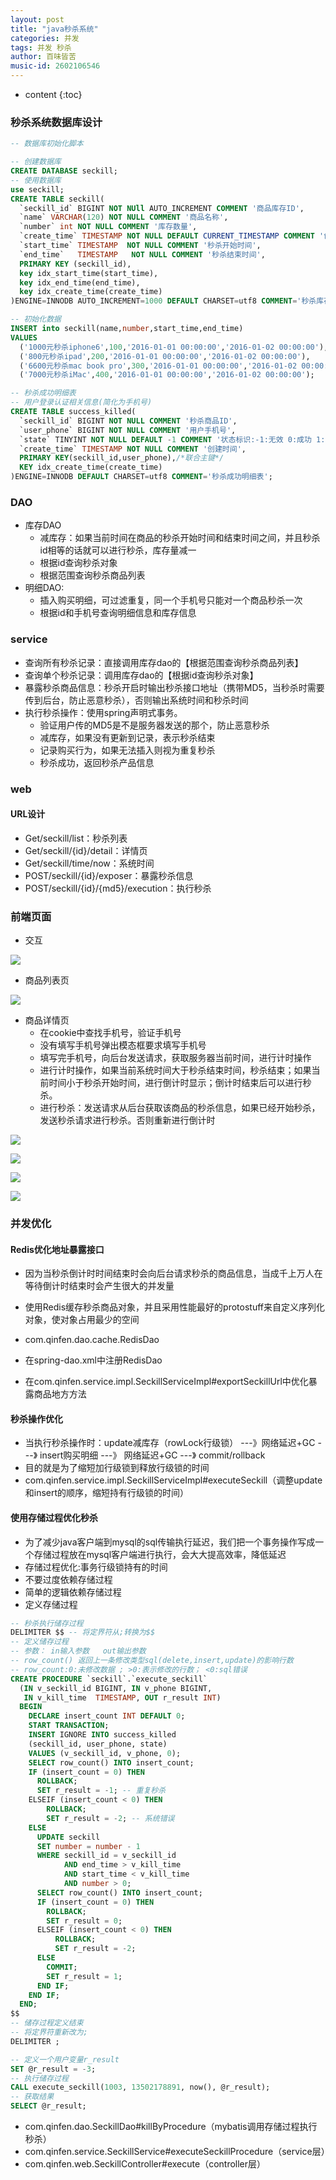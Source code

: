 ```yaml
---
layout: post
title: "java秒杀系统"
categories: 并发
tags: 并发 秒杀
author: 百味皆苦
music-id: 2602106546
---
```


* content
{:toc}
### 秒杀系统数据库设计

```sql
-- 数据库初始化脚本

-- 创建数据库
CREATE DATABASE seckill;
-- 使用数据库
use seckill;
CREATE TABLE seckill(
  `seckill_id` BIGINT NOT NUll AUTO_INCREMENT COMMENT '商品库存ID',
  `name` VARCHAR(120) NOT NULL COMMENT '商品名称',
  `number` int NOT NULL COMMENT '库存数量',
  `create_time` TIMESTAMP NOT NULL DEFAULT CURRENT_TIMESTAMP COMMENT '创建时间',
  `start_time` TIMESTAMP  NOT NULL COMMENT '秒杀开始时间',
  `end_time`   TIMESTAMP   NOT NULL COMMENT '秒杀结束时间',
  PRIMARY KEY (seckill_id),
  key idx_start_time(start_time),
  key idx_end_time(end_time),
  key idx_create_time(create_time)
)ENGINE=INNODB AUTO_INCREMENT=1000 DEFAULT CHARSET=utf8 COMMENT='秒杀库存表';

-- 初始化数据
INSERT into seckill(name,number,start_time,end_time)
VALUES
  ('1000元秒杀iphone6',100,'2016-01-01 00:00:00','2016-01-02 00:00:00'),
  ('800元秒杀ipad',200,'2016-01-01 00:00:00','2016-01-02 00:00:00'),
  ('6600元秒杀mac book pro',300,'2016-01-01 00:00:00','2016-01-02 00:00:00'),
  ('7000元秒杀iMac',400,'2016-01-01 00:00:00','2016-01-02 00:00:00');

-- 秒杀成功明细表
-- 用户登录认证相关信息(简化为手机号)
CREATE TABLE success_killed(
  `seckill_id` BIGINT NOT NULL COMMENT '秒杀商品ID',
  `user_phone` BIGINT NOT NULL COMMENT '用户手机号',
  `state` TINYINT NOT NULL DEFAULT -1 COMMENT '状态标识:-1:无效 0:成功 1:已付款 2:已发货',
  `create_time` TIMESTAMP NOT NULL COMMENT '创建时间',
  PRIMARY KEY(seckill_id,user_phone),/*联合主键*/
  KEY idx_create_time(create_time)
)ENGINE=INNODB DEFAULT CHARSET=utf8 COMMENT='秒杀成功明细表';
```



### DAO

- 库存DAO
  - 减库存：如果当前时间在商品的秒杀开始时间和结束时间之间，并且秒杀id相等的话就可以进行秒杀，库存量减一
  - 根据id查询秒杀对象
  - 根据范围查询秒杀商品列表
- 明细DAO:
  - 插入购买明细，可过滤重复，同一个手机号只能对一个商品秒杀一次
  - 根据id和手机号查询明细信息和库存信息

### service

- 查询所有秒杀记录：直接调用库存dao的【根据范围查询秒杀商品列表】
- 查询单个秒杀记录：调用库存dao的【根据id查询秒杀对象】
- 暴露秒杀商品信息：秒杀开启时输出秒杀接口地址（携带MD5，当秒杀时需要传到后台，防止恶意秒杀），否则输出系统时间和秒杀时间
- 执行秒杀操作：使用spring声明式事务。
  - 验证用户传的MD5是不是服务器发送的那个，防止恶意秒杀
  - 减库存，如果没有更新到记录，表示秒杀结束
  - 记录购买行为，如果无法插入则视为重复秒杀
  - 秒杀成功，返回秒杀产品信息

### web

#### URL设计

- Get/seckill/list：秒杀列表
- Get/seckill/{id}/detail：详情页
- Get/seckill/time/now：系统时间
- POST/seckill/{id}/exposer：暴露秒杀信息
- POST/seckill/{id}/{md5}/execution：执行秒杀

### 前端页面

- 交互

![](./image/jiaohu.png)

- 商品列表页

![](./image/list.png)

- 商品详情页
  - 在cookie中查找手机号，验证手机号
  - 没有填写手机号弹出模态框要求填写手机号
  - 填写完手机号，向后台发送请求，获取服务器当前时间，进行计时操作
  - 进行计时操作，如果当前系统时间大于秒杀结束时间，秒杀结束；如果当前时间小于秒杀开始时间，进行倒计时显示；倒计时结束后可以进行秒杀。
  - 进行秒杀：发送请求从后台获取该商品的秒杀信息，如果已经开始秒杀，发送秒杀请求进行秒杀。否则重新进行倒计时

![](./image/login.png)

![](./image/seckill.png)

![](./image/successSeckill.png)

![](./image/repeatSeckill.png)



### 并发优化

#### Redis优化地址暴露接口

- 因为当秒杀倒计时时间结束时会向后台请求秒杀的商品信息，当成千上万人在等待倒计时结束时会产生很大的并发量

- 使用Redis缓存秒杀商品对象，并且采用性能最好的protostuff来自定义序列化对象，使对象占用最少的空间
- com.qinfen.dao.cache.RedisDao
- 在spring-dao.xml中注册RedisDao
- 在com.qinfen.service.impl.SeckillServiceImpl#exportSeckillUrl中优化暴露商品地方方法

#### 秒杀操作优化

- 当执行秒杀操作时：update减库存（rowLock行级锁） ---》网络延迟+GC ---》 insert购买明细 ---》 网络延迟+GC ---》 commit/rollback
- 目的就是为了缩短加行级锁到释放行级锁的时间
- com.qinfen.service.impl.SeckillServiceImpl#executeSeckill（调整update和insert的顺序，缩短持有行级锁的时间）

#### 使用存储过程优化秒杀

- 为了减少java客户端到mysql的sql传输执行延迟，我们把一个事务操作写成一个存储过程放在mysql客户端进行执行，会大大提高效率，降低延迟
- 存储过程优化:事务行级锁持有的时间
- 不要过度依赖存储过程
- 简单的逻辑依赖存储过程
- 定义存储过程

```sql
-- 秒杀执行储存过程
DELIMITER $$ -- 将定界符从;转换为$$
-- 定义储存过程
-- 参数： in输入参数   out输出参数
-- row_count() 返回上一条修改类型sql(delete,insert,update)的影响行数
-- row_count:0:未修改数据 ; >0:表示修改的行数； <0:sql错误
CREATE PROCEDURE `seckill`.`execute_seckill`
  (IN v_seckill_id BIGINT, IN v_phone BIGINT,
   IN v_kill_time  TIMESTAMP, OUT r_result INT)
  BEGIN
    DECLARE insert_count INT DEFAULT 0;
    START TRANSACTION;
    INSERT IGNORE INTO success_killed
    (seckill_id, user_phone, state)
    VALUES (v_seckill_id, v_phone, 0);
    SELECT row_count() INTO insert_count;
    IF (insert_count = 0) THEN
      ROLLBACK;
      SET r_result = -1; -- 重复秒杀
    ELSEIF (insert_count < 0) THEN
        ROLLBACK;
        SET r_result = -2; -- 系统错误
    ELSE
      UPDATE seckill
      SET number = number - 1
      WHERE seckill_id = v_seckill_id
            AND end_time > v_kill_time
            AND start_time < v_kill_time
            AND number > 0;
      SELECT row_count() INTO insert_count;
      IF (insert_count = 0) THEN
        ROLLBACK;
        SET r_result = 0;
      ELSEIF (insert_count < 0) THEN
          ROLLBACK;
          SET r_result = -2;
      ELSE
        COMMIT;
        SET r_result = 1;
      END IF;
    END IF;
  END;
$$
-- 储存过程定义结束
-- 将定界符重新改为;
DELIMITER ;

-- 定义一个用户变量r_result
SET @r_result = -3;
-- 执行储存过程
CALL execute_seckill(1003, 13502178891, now(), @r_result);
-- 获取结果
SELECT @r_result;

```

- com.qinfen.dao.SeckillDao#killByProcedure（mybatis调用存储过程执行秒杀）
- com.qinfen.service.SeckillService#executeSeckillProcedure（service层）
- com.qinfen.web.SeckillController#execute（controller层）

